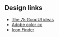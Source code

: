 ## Design links

* [The 75 GoodUI ideas](https://goodui.org/)
* [Adobe color cc](https://color.adobe.com/zh/create/color-wheel)
* [Icon Finder](https://www.iconsdb.com/white-icons/mute-2-icon.html)
